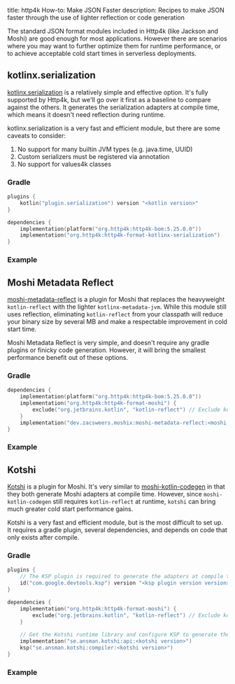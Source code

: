 title: http4k How-to: Make JSON Faster
description: Recipes to make JSON faster through the use of lighter reflection or code generation

The standard JSON format modules included in Http4k (like Jackson and Moshi) are good enough for most applications.
However there are scenarios where you may want to further optimize them for runtime performance,
or to achieve acceptable cold start times in serverless deployments.

## kotlinx.serialization

[kotlinx.serialization](https://github.com/Kotlin/kotlinx.serialization) is a relatively simple and effective option.
It's fully supported by Http4k, but we'll go over it first as a baseline to compare against the others.
It generates the serialization adapters at compile time, which means it doesn't need reflection during runtime.

kotlinx.serialization is a very fast and efficient module, but there are some caveats to consider:

1. No support for many builtin JVM types (e.g. java.time, UUID)
2. Custom serializers must be registered via annotation
3. No support for values4k classes

### Gradle

```kotlin
plugins {
    kotlin("plugin.serialization") version "<kotlin version>"
}

dependencies {
    implementation(platform("org.http4k:http4k-bom:5.25.0.0"))
    implementation("org.http4k:http4k-format-kotlinx-serialization")
}
```

### Example [<img class="octocat"/>](https://github.com/http4k/http4k/blob/master/src/docs/guide/howto/make_json_faster/kotlinx_example.kt)

<script src="https://gist-it.appspot.com/https://github.com/http4k/http4k/blob/master/src/docs/guide/howto/make_json_faster/kotlinx_example.kt"></script>

## Moshi Metadata Reflect

[moshi-metadata-reflect](https://github.com/ZacSweers/MoshiX/tree/main/moshi-metadata-reflect) is a plugin for Moshi that replaces the heavyweight `kotlin-reflect` with the lighter `kotlinx-metadata-jvm`.
While this module still uses reflection, eliminating `kotlin-reflect` from your classpath will reduce your binary size by several MB and make a respectable improvement in cold start time.

Moshi Metadata Reflect is very simple, and doesn't require any gradle plugins or finicky code generation.
However, it will bring the smallest performance benefit out of these options.

### Gradle

```kotlin
dependencies {
    implementation(platform("org.http4k:http4k-bom:5.25.0.0"))
    implementation("org.http4k:http4k-format-moshi") {
        exclude("org.jetbrains.kotlin", "kotlin-reflect") // Exclude kotlin-reflect
    }
    implementation("dev.zacsweers.moshix:moshi-metadata-reflect:<moshi metadata version>")
}
```

### Example [<img class="octocat"/>](https://github.com/http4k/http4k/blob/master/src/docs/guide/howto/make_json_faster/moshi_metadata_reflect_example.kt)

<script src="https://gist-it.appspot.com/https://github.com/http4k/http4k/blob/master/src/docs/guide/howto/make_json_faster/moshi_metadata_reflect_example.kt"></script>

## Kotshi

[Kotshi](https://github.com/ansman/kotshi) is a plugin for Moshi.  It's very similar to [moshi-kotlin-codegen](https://github.com/square/moshi/tree/master/moshi-kotlin-codegen)
in that they both generate Moshi adapters at compile time.
However, since `moshi-kotlin-codegen` still requires `kotlin-reflect` at runtime, `kotshi` can bring much greater cold start performance gains.

Kotshi is a very fast and efficient module, but is the most difficult to set up.
It requires a gradle plugin, several dependencies, and depends on code that only exists after compile.

### Gradle

```kotlin
plugins {
    // The KSP plugin is required to generate the adapters at compile time
    id("com.google.devtools.ksp") version "<ksp plugin version version>"
}

dependencies {
    implementation("org.http4k:http4k-format-moshi") {
        exclude("org.jetbrains.kotlin", "kotlin-reflect") // Exclude kotlin-reflect
    }
    
    // Get the Kotshi runtime library and configure KSP to generate the adapters
    implementation("se.ansman.kotshi:api:<kotshi version>")
    ksp("se.ansman.kotshi:compiler:<kotshi version>")
}
```

### Example [<img class="octocat"/>](https://github.com/http4k/http4k/blob/master/src/docs/guide/howto/make_json_faster/kotshi_example.kt)

<script src="https://gist-it.appspot.com/https://github.com/http4k/http4k/blob/master/src/docs/guide/howto/make_json_faster/kotshi_example.kt"></script>

